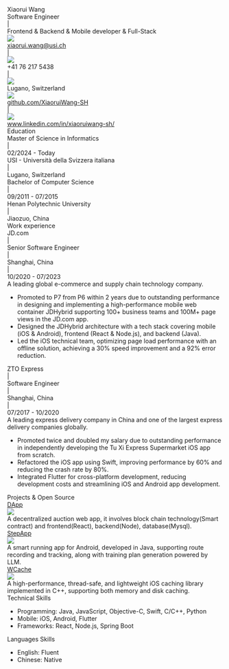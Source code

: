 <head>
    <link rel="stylesheet" type="text/css" href="resume.css">
  </head>
</head>

<div class="container">
    <div>
    <div class="header">
        <div class="header-text">
            <div class="header-text-name">Xiaorui Wang</div>
            <div class="header-row">
                <div class="header-item"> Software Engineer</div>
                <div class="header-item">|</div>
                <div class="header-item"> Frontend & Backend & Mobile developer & Full-Stack</div>
            </div>
            <div class="header-row">
                <div class="header-item"><img class="header-item-icon" src="email.png"><div><a href="mailto:xiaorui.wang@usi.ch">xiaorui.wang@usi.ch</a></div></div>
                <div class="header-item">|</div>
                <div class="header-item"><img class="header-item-icon" src="phone.png"><div>+41 76 217 5438</div></div>
                <div class="header-item">|</div>
                <div class="header-item"><img class="header-item-icon" src="Location.png"><div>Lugano, Switzerland</div></div>
            </div>
            <div class="header-row-link">
                <div class="header-item"><img class="header-item-icon" src="github.png"><div><a href="https://github.com/XiaoruiWang-SH">github.com/XiaoruiWang-SH</a></div></div>
                <div class="header-item">|</div>
                <div class="header-item"><img class="header-item-icon" src="linkedin.png"><div><a href="https://www.linkedin.com/in/xiaoruiwang-sh/XiaoruiWang-SH">www.linkedin.com/in/xiaoruiwang-sh/</a></div></div>
            </div>
        </div>
    </div>
    </div>
    <div class="body">
    <div class="divider"></div>
    <div class="body-education">
        <div class="body-title">Education</div>
        <div class="body-content">
            <div class="body-content-item-block">
                <div>
                    <div class="body-content-item-row-right">
                        <span>Master of Science in Informatics</span>
                    </div>
                    <div class="body-content-item-divider">|</div>
                    <div class="body-content-item-row-right">
                        <span>02/2024 - Today</span>
                    </div>
                </div>
                <div>
                    <div class="body-content-item-row-right">
                        <span>USI - Università della Svizzera italiana</span>
                    </div>
                    <div class="body-content-item-divider">|</div>
                    <div class="body-content-item-row-right">
                        <span>Lugano, Switzerland</span>
                    </div>
                </div>
            </div>
            <div class="body-content-item-block">
                <div>
                    <div class="body-content-item-row-right">
                        <span>Bachelor of Computer Science</span>
                    </div>
                    <div class="body-content-item-divider">|</div>
                    <div class="body-content-item-row-right">
                        <span>09/2011 - 07/2015</span>
                    </div>
                </div>
                <div>
                    <div class="body-content-item-row-right">
                        <span>Henan Polytechnic University</span>
                    </div>
                    <div class="body-content-item-divider">|</div>
                    <div class="body-content-item-row-right">
                        <span>Jiaozuo, China</span>
                    </div>
                </div>
            </div>
        </div>
    </div>
    <div class="divider"></div>
    <div class="body-education">
        <div class="body-title">Work experience</div>
        <div class="body-content">
            <div class="body-content-project">
                <div>
                    <div class="body-content-item-company">
                        <div class="body-content-item-row-right">
                            <span class="bold">JD.com</span>
                        </div>
                        <div class="body-content-item-divider">|</div>
                        <div class="body-content-item-row-right">
                            <span class="bold">Senior Software Engineer</span>
                        </div>
                        <div class="body-content-item-divider">|</div>
                        <div class="body-content-item-row-right">
                            <span class="bold">Shanghai, China</span>
                        </div>
                        <div class="body-content-item-divider">|</div>
                        <div class="body-content-item-row-right">
                            <span class="bold">10/2020 - 07/2023</span>
                        </div>
                    </div>
                </div>
                <div>A leading global e-commerce and supply chain technology company.</div>
                <div class="body-content-project-des">
                    <ul>
                        <li>Promoted to P7 from P6 within 2 years due to outstanding performance in designing and implementing a high-performance mobile web container JDHybrid supporting 100+ business teams and 100M+ page views in the JD.com app.</li>
                        <li>Designed the JDHybrid architecture with a tech stack covering mobile (iOS & Android), frontend (React & Node.js), and backend (Java).</li>
                        <li>Led the iOS technical team, optimizing page load performance with an offline solution, achieving a 30% speed improvement and a 92% error reduction.</li>
                    </ul>
                </div>     
            </div>
            <div  class="body-content-project">
                <div>
                    <div class="body-content-item-company">
                        <div class="body-content-item-row-right">
                            <span class="bold">ZTO Express</span>
                        </div>
                        <div class="body-content-item-divider">|</div>
                        <div class="body-content-item-row-right">
                            <span class="bold">Software Engineer</span>
                        </div>
                        <div class="body-content-item-divider">|</div>
                        <div class="body-content-item-row-right">
                            <span class="bold">Shanghai, China</span>
                        </div>
                        <div class="body-content-item-divider">|</div>
                        <div class="body-content-item-row-right">
                            <span class="bold">07/2017 - 10/2020</span>
                        </div>
                    </div>
                </div>
                <div>A leading express delivery company in China and one of the largest express delivery companies globally.</div>
                <div class="body-content-project-des">
                    <ul>
                        <li>Promoted twice and doubled my salary due to outstanding performance in independently developing the Tu Xi Express Supermarket iOS app from scratch.</li>
                        <li>Refactored the iOS app using Swift, improving performance by 60% and reducing the crash rate by 80%.</li>
                        <li>Integrated Flutter for cross-platform development, reducing development costs and streamlining iOS and Android app development.</li>
                    </ul>
                </div>     
            </div>
        </div>
    </div>   
    <div class="divider"></div>
    <div class="body-education">
        <div class="body-title">Projects & Open Source</div>
        <div class="body-content">
            <div class="body-content-item-block">
                <div>
                    <a href="https://github.com/XiaoruiWang-SH/DApp">
                        <div class="header-item">
                            <div class="bold">DApp</div><img class="header-item-icon" src="link.png">
                        </div>
                    </a>
                </div>
                <div>A decentralized auction web app, it involves block chain technology(Smart contract) and frontend(React), backend(Node), database(Mysql). </div>
            </div>
            <div class="body-content-item-block">
                <div>
                    <a href="https://github.com/XiaoruiWang-SH/StepApp">
                        <div class="header-item">
                            <div class="bold">StepApp</div><img class="header-item-icon" src="link.png">
                        </div>
                    </a>
                </div>
                <div>A smart running app for Android, developed in Java, supporting route recording and tracking, along with training plan generation powered by LLM.</div>
            </div>
            <div class="body-content-item-block">
                <div>
                    <a href="https://github.com/XiaoruiWang-SH/WCache">
                        <div class="header-item">
                            <div class="bold">WCache</div><img class="header-item-icon" src="link.png">
                        </div>
                    </a>
                </div>
                <div>A high-performance, thread-safe, and lightweight iOS caching library implemented in C++, supporting both memory and disk caching.</div>
            </div>
        </div>
    </div>
    <div class="divider"></div>
    <div class="body-education">
        <div class="body-title">Technical Skills</div>
        <div class="body-content">
            <ul>
                <li><span class="bold">Programming:</span> Java, JavaScript, Objective-C, Swift, C/C++, Python</li>
                <li><span class="bold">Mobile:</span> iOS, Android, Flutter</li>
                <li><span class="bold">Frameworks:</span> React, Node.js, Spring Boot </li>
            </ul>
        </div>
    </div>
    <div class="divider"></div>
    <div class="body-education">
        <div class="body-title">Languages Skills</div>
        <div class="body-content">
            <ul>
                <li><span class="bold">English:</span> Fluent</li>
                <li><span class="bold">Chinese:</span> Native</li>
            </ul>
        </div>
    </div>
</div>

